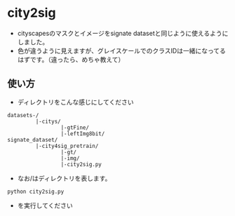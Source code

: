 # city2sig
- cityscapesのマスクとイメージをsignate datasetと同じように使えるようにしました。
- 色が違うように見えますが、グレイスケールでのクラスIDは一緒になってるはずです。（違ったら、めちゃ教えて）

## 使い方
- ディレクトリをこんな感じにしてください
```
datasets-/
         |-citys/
                 |-gtFine/
                 |-leftImg8bit/
signate_dataset/
         |-city4sig_pretrain/
                 |-gt/
                 |-img/
                 |-city2sig.py
```
- なお/はディレクトリを表します。

```
python city2sig.py
```
- を実行してください